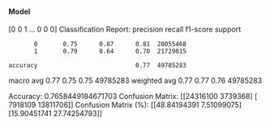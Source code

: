 #### Model
[0 0 1 ... 0 0 0]
Classification Report:
              precision    recall  f1-score   support

           0       0.75      0.87      0.81  28055468
           1       0.79      0.64      0.70  21729815

    accuracy                           0.77  49785283
   macro avg       0.77      0.75      0.75  49785283
weighted avg       0.77      0.77      0.76  49785283

Accuracy: 0.7658449184671703
Confusion Matrix:
[[24316100  3739368]
 [ 7918109 13811706]]
Confusion Matrix (%):
[[48.84194391  7.51099075]
 [15.90451741 27.74254793]]
